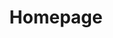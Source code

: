 ---
title: Homepage
description: Homepage description
layout: home
heading: Surfboards Made With ❤️ by Canada's Finest Craftmanship.
subheading: "Put a Canadian crafted WCSUkee board between you and the wave. Whether you're 3 years old or 75, a beginner or a seasoned professional, our boards provide you with a solid foundation. Discover hundreds of different affordable models, from basic designs to custom boards - the choice is yours! <br>
<br>
Handcrafted in Canada from our team's 160 years of combined experience in professional surfing and board manufacturing, our boards are built with the most high-end shaping machine in the market and best glassing in the world. Taste the waves and put a WCSUkee in your garage today."
---
